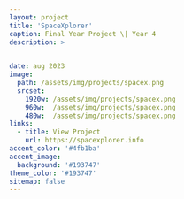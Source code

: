 ```yaml
---
layout: project
title: 'SpaceXplorer'
caption: Final Year Project \| Year 4
description: >

  
date: aug 2023
image: 
  path: /assets/img/projects/spacex.png
  srcset: 
    1920w: /assets/img/projects/spacex.png
    960w:  /assets/img/projects/spacex.png
    480w:  /assets/img/projects/spacex.png
links:
  - title: View Project
    url: https://spacexplorer.info
accent_color: '#4fb1ba'
accent_image:
  background: '#193747'
theme_color: '#193747'
sitemap: false
---
```

